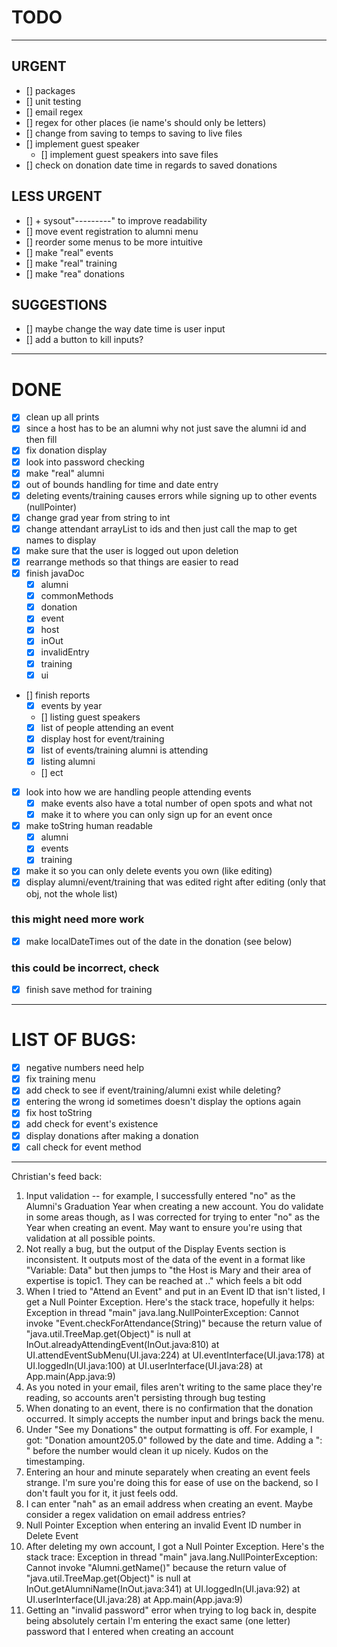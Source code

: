 # TODO
---
## URGENT
- [] packages
- [] unit testing
- [] email regex
- [] regex for other places (ie name's should only be letters)
- [] change from saving to temps to saving to live files
- [] implement guest speaker
    - [] implement guest speakers into save files
- [] check on donation date time in regards to saved donations
## LESS URGENT
- [] + sysout"---------" to improve readability
- [] move event registration to alumni menu
- [] reorder some menus to be more intuitive
- [] make "real" events 
- [] make "real" training
- [] make "rea" donations
## SUGGESTIONS
- [] maybe change the way date time is user input
- [] add a button to kill inputs?
---
# DONE
- [x] clean up all prints 
- [x] since a host has to be an alumni why not just save the alumni id and then fill
- [x] fix donation display
- [x] look into password checking
- [x] make "real" alumni 
- [x] out of bounds handling for time and date entry 
- [x] deleting events/training causes errors while signing up to other events (nullPointer)
- [x] change grad year from string to int
- [x] change attendant arrayList to ids and then just call the map to get names to display
- [x] make sure that the user is logged out upon deletion
- [x] rearrange methods so that things are easier to read
- [x] finish javaDoc
    - [x] alumni
    - [x] commonMethods
    - [x] donation
    - [x] event
    - [x] host
    - [x] inOut
    - [x] invalidEntry
    - [x] training
    - [x] ui
- [] finish reports
    - [x] events by year
    - [] listing guest speakers
    - [x] list of people attending an event
    - [x] display host for event/training
    - [x] list of events/training alumni is attending
    - [x] listing alumni
    - [] ect
- [x] look into how we are handling people attending events 
    - [x] make events also have a total number of open spots and what not
    - [x] make it to where you can only sign up for an event once
- [x] make toString human readable
    - [x] alumni
    - [x] events
    - [x] training
- [x] make it so you can only delete events you own (like editing)
- [x] display alumni/event/training that was edited right after editing (only that obj, not the whole list)
### this might need more work
- [x] make localDateTimes out of the date in the donation (see below)
### this could be incorrect, check
- [x] finish save method for training
---
# LIST OF BUGS:
- [x] negative numbers need help
- [x] fix training menu
- [x] add check to see if event/training/alumni exist while deleting?
- [x] entering the wrong id sometimes doesn't display the options again
- [x] fix host toString
- [x] add check for event's existence 
- [x] display donations after making a donation
- [x] call check for event method
---
Christian's feed back:
1) Input validation -- for example, I successfully entered "no" as the Alumni's Graduation Year when creating a new account. You do validate in some areas though, as I was corrected for trying to enter "no" as the Year when creating an event. May want to ensure you're using that validation at all possible points.
2) Not really a bug, but the output of the Display Events section is inconsistent. It outputs most of the data of the event in a format like "Variable: Data" but then jumps to "the Host is Mary and their area of expertise is topic1. They can be reached at .." which feels a bit odd
3) When I tried to "Attend an Event" and put in an Event ID that isn't listed, I get a Null Pointer Exception. Here's the stack trace, hopefully it helps:
Exception in thread "main" java.lang.NullPointerException: Cannot invoke "Event.checkForAttendance(String)" because the return value of "java.util.TreeMap.get(Object)" is null
	at InOut.alreadyAttendingEvent(InOut.java:810)
	at UI.attendEventSubMenu(UI.java:224)
	at UI.eventInterface(UI.java:178)
	at UI.loggedIn(UI.java:100)
	at UI.userInterface(UI.java:28)
	at App.main(App.java:9)
4) As you noted in your email, files aren't writing to the same place they're reading, so accounts aren't persisting through bug testing
5) When donating to an event, there is no confirmation that the donation occurred. It simply accepts the number input and brings back the menu.
6) Under "See my Donations" the output formatting is off. For example, I got: "Donation amount205.0" followed  by the date and time. Adding a ": " before the number would clean it up nicely. Kudos on the timestamping.
7) Entering an hour and minute separately when creating an event feels strange. I'm sure you're doing this for ease of use on the backend, so I don't fault you for it, it just feels odd.
8) I can enter "nah" as an email address when creating an event. Maybe consider a regex validation on email address entries?
9) Null Pointer Exception when entering an invalid Event ID number in Delete Event
10) After deleting my own account, I got a Null Pointer Exception. Here's the stack trace:
Exception in thread "main" java.lang.NullPointerException: Cannot invoke "Alumni.getName()" because the return value of "java.util.TreeMap.get(Object)" is null
	at InOut.getAlumniName(InOut.java:341)
	at UI.loggedIn(UI.java:92)
	at UI.userInterface(UI.java:28)
	at App.main(App.java:9)
11) Getting an "invalid password" error when trying to log back in, despite being absolutely certain I'm entering the exact same (one letter) password that I entered when creating an account